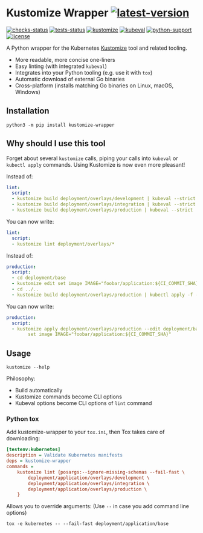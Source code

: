 Kustomize Wrapper [![latest-version](
  https://img.shields.io/pypi/v/kustomize-wrapper.svg)](
  https://pypi.org/project/kustomize-wrapper)
=================

[![checks-status](
  https://img.shields.io/github/workflow/status/painless-software/kustomize-wrapper/Checks/main?label=Checks&logo=github)](
  https://github.com/painless-software/kustomize-wrapper/actions/workflows/checks.yml)
[![tests-status](
  https://img.shields.io/github/workflow/status/painless-software/kustomize-wrapper/Tests/main?label=Tests&logo=github)](
  https://github.com/painless-software/kustomize-wrapper/actions/workflows/tests.yml)
[![kustomize](
  https://img.shields.io/badge/kustomize-v5.2.1-5d8bee.svg?logo=kubernetes)](
  https://github.com/kubernetes-sigs/kustomize/releases/tag/kustomize%2Fv5.2.1)
[![kubeval](
  https://img.shields.io/badge/kubeval-v0.16.1-3f51b5.svg?logo=kubernetes)](
  https://github.com/instrumenta/kubeval/releases/v0.16.1)
[![python-support](
  https://img.shields.io/pypi/pyversions/kustomize-wrapper.svg)](
  https://pypi.org/project/kustomize-wrapper)
[![license](
  https://img.shields.io/pypi/l/kustomize-wrapper.svg)](
  https://github.com/painless-software/kustomize-wrapper/blob/main/LICENSE)

A Python wrapper for the Kubernetes [Kustomize](https://kustomize.io/) tool
and related tooling.

- More readable, more concise one-liners
- Easy linting (with integrated `kubeval`)
- Integrates into your Python tooling (e.g. use it with `tox`)
- Automatic download of external Go binaries
- Cross-platform (installs matching Go binaries on Linux, macOS, Windows)

Installation
------------

```console
python3 -m pip install kustomize-wrapper
```

Why should I use this tool
--------------------------

Forget about several `kustomize` calls, piping your calls into `kubeval`
or `kubectl apply` commands. Using Kustomize is now even more pleasant!

Instead of:
```yaml
lint:
  script:
  - kustomize build deployment/overlays/development | kubeval --strict
  - kustomize build deployment/overlays/integration | kubeval --strict
  - kustomize build deployment/overlays/production | kubeval --strict
```
You can now write:
```yaml
lint:
  script:
  - kustomize lint deployment/overlays/*
```

Instead of:
```yaml
production:
  script:
  - cd deployment/base
  - kustomize edit set image IMAGE="foobar/application:${CI_COMMIT_SHA}"
  - cd ../..
  - kustomize build deployment/overlays/production | kubectl apply -f -
```
You can now write:
```yaml
production:
  script:
  - kustomize apply deployment/overlays/production --edit deployment/base \
        set image IMAGE="foobar/application:${CI_COMMIT_SHA}"
```

Usage
-----

```console
kustomize --help
```

Philosophy:

- Build automatically
- Kustomize commands become CLI options
- Kubeval options become CLI options of `lint` command

### Python tox

Add kustomize-wrapper to your `tox.ini`, then Tox takes care of downloading:
```ini
[testenv:kubernetes]
description = Validate Kubernetes manifests
deps = kustomize-wrapper
commands =
    kustomize lint {posargs:--ignore-missing-schemas --fail-fast \
        deployment/application/overlays/development \
        deployment/application/overlays/integration \
        deployment/application/overlays/production \
    }
```

Allows you to override arguments: (Use `--` in case you add command line options)
```console
tox -e kubernetes -- --fail-fast deployment/application/base
```

